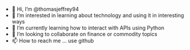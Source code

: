 - 👋 Hi, I’m @thomasjeffrey94
- 👀 I’m interested in learning about technology and using it in interesting ways
- 🌱 I’m currently learning how to interact with APIs using Python
- 💞️ I’m looking to collaborate on finance or commodity topics
- 📫 How to reach me ... use github

<!---
thomasjeffrey94/thomasjeffrey94 is a ✨ special ✨ repository because its `README.md` (this file) appears on your GitHub profile.
You can click the Preview link to take a look at your changes.
--->
